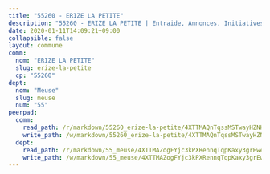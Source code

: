 ```yaml
---
title: "55260 - ERIZE LA PETITE"
description: "55260 - ERIZE LA PETITE | Entraide, Annonces, Initiatives"
date: 2020-01-11T14:09:21+09:00
collapsible: false
layout: commune
comm:
  nom: "ERIZE LA PETITE"
  slug: erize-la-petite
  cp: "55260"
dept:
  nom: "Meuse"
  slug: meuse
  num: "55"
peerpad:
  comm:
    read_path: /r/markdown/55260_erize-la-petite/4XTTMAQnTqssMSTwayHZNKRkuSs1bweWddK94P9u1dTnhKUoW
    write_path: /w/markdown/55260_erize-la-petite/4XTTMAQnTqssMSTwayHZNKRkuSs1bweWddK94P9u1dTnhKUoW-K3TgUxUZsEhCxPWjyeFDnUeXx5CVaCeNmzxDEX1dM4R7tz2RBZsU4x54Hv7gj9nVDwWsgiNLUMSjX4CKuCqmvGc9ixkqoD9SA3NWG6XHDGH2Gs887K7zyQZM3YSbCxTTjhoQ53hW
  dept:
    read_path: /r/markdown/55_meuse/4XTTMAZogFYjc3kPXRennqTqpKaxy3grEwemFqg29rwkrPVit
    write_path: /w/markdown/55_meuse/4XTTMAZogFYjc3kPXRennqTqpKaxy3grEwemFqg29rwkrPVit-K3TgUKFK4U3KduRmUzLc9vHoSRQG77sF2Wbs3cyWXobZcgb6TfASJcGDPror5ZZanBF6Mpjeq1Ushd16Pu9ha9F7F38qzhQqES3b79Xt7LuU1tzmWNED66pWnroExmsHxWtFur2G
---
```


